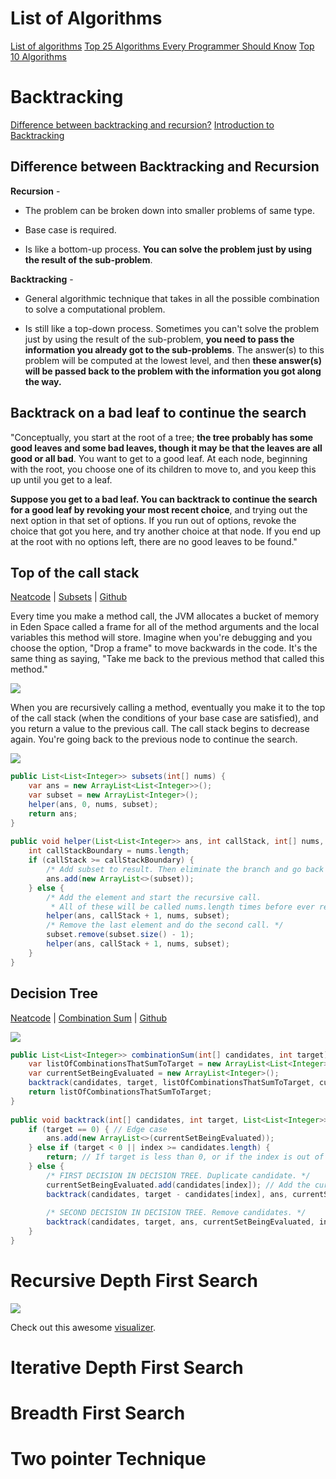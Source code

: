 # List of Algorithms

[List of algorithms](https://en.wikipedia.org/wiki/List_of_algorithms)
[Top 25 Algorithms Every Programmer Should Know](https://medium.com/techie-delight/top-25-algorithms-every-programmer-should-know-373246b4881b)
[Top 10 Algorithms](https://cs.gmu.edu/~henryh/483/top-10.html)

# Backtracking

[Difference between backtracking and recursion?](https://stackoverflow.com/questions/26670757/difference-between-backtracking-and-recursion)
[Introduction to Backtracking](https://www.geeksforgeeks.org/introduction-to-backtracking-data-structure-and-algorithm-tutorials/#:~:text=Difference%20between%20Recursion%20and%20Backtracking,best%20result%20for%20the%20problem.)

## Difference between Backtracking and Recursion

**Recursion** -

-   The problem can be broken down into smaller problems of same type.
    
-   Base case is required.
    
-   Is like a bottom-up process. **You can solve the problem just by using the result of the sub-problem**.
    

**Backtracking** -

-   General algorithmic technique that takes in all the possible combination to solve a computational problem.
    
-   Is still like a top-down process. Sometimes you can't solve the problem just by using the result of the sub-problem, **you need to pass the information you already got to the sub-problems**. The answer(s) to this problem will be computed at the lowest level, and then **these answer(s) will be passed back to the problem with the information you got along the way.**
    

## Backtrack on a bad leaf to continue the search
"Conceptually, you start at the root of a tree; **the tree probably has some good leaves and some bad leaves, though it may be that the leaves are all good or all bad**. You want to get to a good leaf. At each node, beginning with the root, you choose one of its children to move to, and you keep this up until you get to a leaf.

**Suppose you get to a bad leaf. You can backtrack to continue the search for a good leaf by revoking your most recent choice**, and trying out the next option in that set of options. If you run out of options, revoke the choice that got you here, and try another choice at that node. If you end up at the root with no options left, there are no good leaves to be found."

## Top of the call stack

[Neatcode](https://neetcode.io/practice) | [Subsets](https://leetcode.com/problems/subsets/) | [Github](https://github.com/ethanimproving/CodeWars/blob/master/src/main/java/com/leetcode/backtracking/Subsets.java)

Every time you make a method call, the JVM allocates a bucket of memory in Eden Space called a frame for all of the method arguments and the local variables this method will store. Imagine when you're debugging and you choose the option, "Drop a frame" to move backwards in the code. It's the same thing as saying, "Take me back to the previous method that called this method."

![](https://i.ibb.co/TbBkQR7/image.png)

When you are recursively calling a method, eventually you make it to the top of the call stack (when the conditions of your base case are satisfied), and you return a value to the previous call. The call stack begins to decrease again. You're going back to the previous node to continue the search.

![](https://i.ibb.co/tBLpzZk/image.png)

``` java
public List<List<Integer>> subsets(int[] nums) {  
    var ans = new ArrayList<List<Integer>>();  
    var subset = new ArrayList<Integer>();  
    helper(ans, 0, nums, subset);  
    return ans;  
}  
  
public void helper(List<List<Integer>> ans, int callStack, int[] nums, List<Integer> subset) {  
    int callStackBoundary = nums.length;  
    if (callStack >= callStackBoundary) {  
        /* Add subset to result. Then eliminate the branch and go back to the level before. */  
        ans.add(new ArrayList<>(subset));  
    } else {  
        /* Add the element and start the recursive call.  
         * All of these will be called nums.length times before ever reaching         * the backtracking calls, adding all the elements one at a time.         * Once it reaches the top of the call stack, it will add the subset,         * remove the last element, and add all the following backtracking subsets. */        subset.add(nums[callStack]); // Add the index of whichever call stack you are on.  
        helper(ans, callStack + 1, nums, subset);  
        /* Remove the last element and do the second call. */  
        subset.remove(subset.size() - 1);  
        helper(ans, callStack + 1, nums, subset);  
    }  
}
```

## Decision Tree

[Neatcode](https://neetcode.io/practice) | [Combination Sum](https://leetcode.com/problems/combination-sum/) | [Github](https://github.com/ethanimproving/CodeWars/blob/master/src/main/java/com/leetcode/backtracking/CombinationSum.java)

![](https://i.ibb.co/4N1Cg3T/image.png)

``` java
public List<List<Integer>> combinationSum(int[] candidates, int target) {  
    var listOfCombinationsThatSumToTarget = new ArrayList<List<Integer>>();  
    var currentSetBeingEvaluated = new ArrayList<Integer>();  
    backtrack(candidates, target, listOfCombinationsThatSumToTarget, currentSetBeingEvaluated, 0);  
    return listOfCombinationsThatSumToTarget;  
}  
  
public void backtrack(int[] candidates, int target, List<List<Integer>> ans, List<Integer> currentSetBeingEvaluated, int index) {  
    if (target == 0) { // Edge case  
        ans.add(new ArrayList<>(currentSetBeingEvaluated));  
    } else if (target < 0 || index >= candidates.length) {  
        return; // If target is less than 0, or if the index is out of bounds, backtrack to the previous node and continue searching.  
    } else {  
        /* FIRST DECISION IN DECISION TREE. Duplicate candidate. */  
        currentSetBeingEvaluated.add(candidates[index]); // Add the current index to set  
        backtrack(candidates, target - candidates[index], ans, currentSetBeingEvaluated, index); // Update target minus sum of current set  
  
        /* SECOND DECISION IN DECISION TREE. Remove candidates. */        currentSetBeingEvaluated.remove(currentSetBeingEvaluated.get(currentSetBeingEvaluated.size() - 1)); // Remove last element that was added to ensure no duplicates on this side of the decision tree  
        backtrack(candidates, target, ans, currentSetBeingEvaluated, index + 1); // Shift index to next number in candidates  
    }  
}
```
# Recursive Depth First Search

![](https://he-s3.s3.amazonaws.com/media/uploads/9fa1119.jpg)

Check out this awesome [visualizer](https://www.hackerearth.com/practice/algorithms/graphs/depth-first-search/visualize/).

# Iterative Depth First Search

# Breadth First Search

# Two pointer Technique